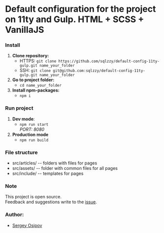 # Default configuration for the project on 11ty and Gulp. HTML + SCSS + VanillaJS

### Install
  1) **Clone repository:**<br/>
     - HTTPS: ```git clone https://github.com/sqlzzy/default-config-11ty-gulp.git name_your_folder```<br/>
     - SSH: ```git clone git@github.com:sqlzzy/default-config-11ty-gulp.git name_your_folder```
  2) **Go to project folder:**<br/>
     - ```cd name_your_folder```
  3) **Install npm-packages:**<br/>
     - ```npm i```

### Run project
  1) **Dev mode**:
     - ```npm run start```<br/>
     *PORT: 8080*<br/>
  2) **Production mode**
     - ```npm run build```

### File structure
- src/articles/ -- folders with files for pages
- src/assets/ -- folder with common files for all pages
- src/include/ -- templates for pages

### Note
  This project is open source.<br/>
  Feedback and suggestions write to the [issue](https://github.com/sqlzzy/default-config-11ty-gulp/issues).

### Author:
  - [Sergey Osipov](https://github.com/sqlzzy)